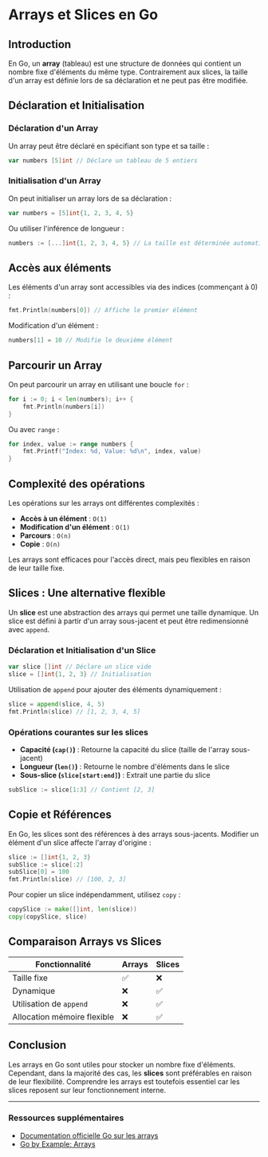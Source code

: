 # Arrays et Slices en Go

## Introduction
En Go, un **array** (tableau) est une structure de données qui contient un nombre fixe d'éléments du même type. Contrairement aux slices, la taille d'un array est définie lors de sa déclaration et ne peut pas être modifiée.

## Déclaration et Initialisation
### Déclaration d'un Array
Un array peut être déclaré en spécifiant son type et sa taille :

```go
var numbers [5]int // Déclare un tableau de 5 entiers
```

### Initialisation d'un Array
On peut initialiser un array lors de sa déclaration :

```go
var numbers = [5]int{1, 2, 3, 4, 5}
```

Ou utiliser l'inférence de longueur :

```go
numbers := [...]int{1, 2, 3, 4, 5} // La taille est déterminée automatiquement
```

## Accès aux éléments
Les éléments d'un array sont accessibles via des indices (commençant à 0) :

```go
fmt.Println(numbers[0]) // Affiche le premier élément
```

Modification d'un élément :

```go
numbers[1] = 10 // Modifie le deuxième élément
```

## Parcourir un Array
On peut parcourir un array en utilisant une boucle `for` :

```go
for i := 0; i < len(numbers); i++ {
    fmt.Println(numbers[i])
}
```

Ou avec `range` :

```go
for index, value := range numbers {
    fmt.Printf("Index: %d, Value: %d\n", index, value)
}
```

## Complexité des opérations
Les opérations sur les arrays ont différentes complexités :
- **Accès à un élément** : `O(1)`
- **Modification d'un élément** : `O(1)`
- **Parcours** : `O(n)`
- **Copie** : `O(n)`

Les arrays sont efficaces pour l'accès direct, mais peu flexibles en raison de leur taille fixe.

## Slices : Une alternative flexible
Un **slice** est une abstraction des arrays qui permet une taille dynamique. Un slice est défini à partir d'un array sous-jacent et peut être redimensionné avec `append`.

### Déclaration et Initialisation d'un Slice

```go
var slice []int // Déclare un slice vide
slice = []int{1, 2, 3} // Initialisation
```

Utilisation de `append` pour ajouter des éléments dynamiquement :

```go
slice = append(slice, 4, 5)
fmt.Println(slice) // [1, 2, 3, 4, 5]
```

### Opérations courantes sur les slices
- **Capacité (`cap()`)** : Retourne la capacité du slice (taille de l'array sous-jacent)
- **Longueur (`len()`)** : Retourne le nombre d'éléments dans le slice
- **Sous-slice (`slice[start:end]`)** : Extrait une partie du slice

```go
subSlice := slice[1:3] // Contient [2, 3]
```

## Copie et Références
En Go, les slices sont des références à des arrays sous-jacents. Modifier un élément d'un slice affecte l'array d'origine :

```go
slice := []int{1, 2, 3}
subSlice := slice[:2]
subSlice[0] = 100
fmt.Println(slice) // [100, 2, 3]
```

Pour copier un slice indépendamment, utilisez `copy` :

```go
copySlice := make([]int, len(slice))
copy(copySlice, slice)
```

## Comparaison Arrays vs Slices
| Fonctionnalité | Arrays | Slices |
|--------------|--------|--------|
| Taille fixe | ✅ | ❌ |
| Dynamique | ❌ | ✅ |
| Utilisation de `append` | ❌ | ✅ |
| Allocation mémoire flexible | ❌ | ✅ |

## Conclusion
Les arrays en Go sont utiles pour stocker un nombre fixe d'éléments. Cependant, dans la majorité des cas, les **slices** sont préférables en raison de leur flexibilité. Comprendre les arrays est toutefois essentiel car les slices reposent sur leur fonctionnement interne.

---

### Ressources supplémentaires
- [Documentation officielle Go sur les arrays](https://go.dev/doc/effective_go#arrays)
- [Go by Example: Arrays](https://gobyexample.com/arrays)

